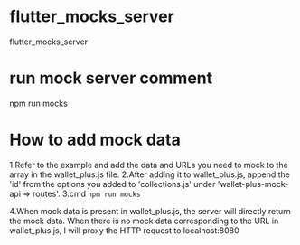 # flutter_mocks_server
flutter_mocks_server

# run mock server comment
npm run mocks

# How to add mock data

1.Refer to the example and add the data and URLs you need to mock to the array in the wallet_plus.js file.
2.After adding it to wallet_plus.js, append the 'id' from the options you added to 'collections.js' under 'wallet-plus-mock-api => routes'.
3.cmd `npm run mocks`

4.When mock data is present in wallet_plus.js, the server will directly return the mock data.
When there is no mock data corresponding to the URL in wallet_plus.js, I will proxy the HTTP request to localhost:8080